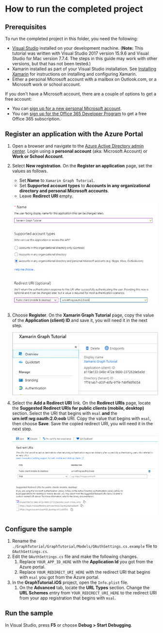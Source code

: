 # How to run the completed project

## Prerequisites

To run the completed project in this folder, you need the following:

- [Visual Studio](https://visualstudio.microsoft.com/vs/) installed on your development machine. (**Note:** This tutorial was written with Visual Studio 2017 version 15.9.6 and Visual Studio for Mac version 7.7.4. The steps in this guide may work with other versions, but that has not been tested.)
- Xamarin installed as part of your Visual Studio installation. See [Installing Xamarin](https://docs.microsoft.com/xamarin/cross-platform/get-started/installation) for instructions on installing and configuring Xamarin.
- Either a personal Microsoft account with a mailbox on Outlook.com, or a Microsoft work or school account.

If you don't have a Microsoft account, there are a couple of options to get a free account:

- You can [sign up for a new personal Microsoft account](https://signup.live.com/signup?wa=wsignin1.0&rpsnv=12&ct=1454618383&rver=6.4.6456.0&wp=MBI_SSL_SHARED&wreply=https://mail.live.com/default.aspx&id=64855&cbcxt=mai&bk=1454618383&uiflavor=web&uaid=b213a65b4fdc484382b6622b3ecaa547&mkt=E-US&lc=1033&lic=1).
- You can [sign up for the Office 365 Developer Program](https://developer.microsoft.com/office/dev-program) to get a free Office 365 subscription.

## Register an application with the Azure Portal

1. Open a browser and navigate to the [Azure Active Directory admin center](https://aad.portal.azure.com). Login using a **personal account** (aka: Microsoft Account) or **Work or School Account**.

1. Select **New registration**. On the **Register an application** page, set the values as follows.

    - Set **Name** to `Xamarin Graph Tutorial`.
    - Set **Supported account types** to **Accounts in any organizational directory and personal Microsoft accounts**.
    - Leave **Redirect URI** empty.

    ![A screenshot of the Register an application page](../../tutorial/images/aad-register-an-app.png)

1. Choose **Register**. On the **Xamarin Graph Tutorial** page, copy the value of the **Application (client) ID** and save it, you will need it in the next step.

    ![A screenshot of the application ID of the new app registration](../../tutorial/images/aad-application-id.png)

1. Select the **Add a Redirect URI** link. On the **Redirect URIs** page, locate the **Suggested Redirect URIs for public clients (mobile, desktop)** section. Select the URI that begins with `msal` **and** the **urn:ietf:wg:oauth:2.0:oob** URI. Copy the value that begins with `msal`, then choose **Save**. Save the copied redirect URI, you will need it in the next step.

    ![A screenshot of the Redirect URIs page](../../tutorial/images/aad-redirect-uris.png)

## Configure the sample

1. Rename the `./GraphTutorial/GraphTutorial/Models/OAuthSettings.cs.example` file to `OAuthSettings.cs`.
1. Edit the `OAuthSettings.cs` file and make the following changes.
    1. Replace `YOUR_APP_ID_HERE` with the **Application Id** you got from the Azure portal.
    1. Replace `YOUR_REDIRECT_URI_HERE` with the redirect URI that begins with `msal` you got from the Azure portal.
1. In the **GraphTutorial.iOS** project, open the `Info.plist` file.
    1. On the **Advanced** tab, locate the **URL Types** section. Change the **URL Schemes** entry from `YOUR_REDIRECT_URI_HERE` to the redirect URI from your app registration that begins with `msal`.

## Run the sample

In Visual Studio, press **F5** or choose **Debug > Start Debugging**.